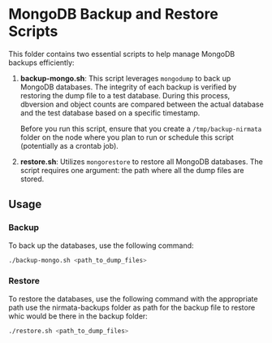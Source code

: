 # MongoDB Backup and Restore Scripts

This folder contains two essential scripts to help manage MongoDB backups efficiently:

1. **backup-mongo.sh**: This script leverages `mongodump` to back up MongoDB databases. The integrity of each backup is verified by restoring the dump file to a test database. During this process, dbversion and object counts are compared between the actual database and the test database based on a specific timestamp. 
   
   Before you run this script, ensure that you create a `/tmp/backup-nirmata` folder on the node where you plan to run or schedule this script (potentially as a crontab job).
   
2. **restore.sh**: Utilizes `mongorestore` to restore all MongoDB databases. The script requires one argument: the path where all the dump files are stored.

## Usage

### Backup
To back up the databases, use the following command:
```sh
./backup-mongo.sh <path_to_dump_files>
```
### Restore
To restore the databases, use the following command with the appropriate path 
use the nirmata-backups folder as path for the backup file to restore whic would be there in the backup folder:
```sh
./restore.sh <path_to_dump_files>
```